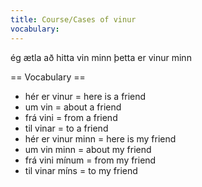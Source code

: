 ```yaml
---
title: Course/Cases of vinur
vocabulary:
---
```


ég ætla að hitta vin minn
þetta er vinur minn

== Vocabulary ==

* hér er vinur = here is a friend
* um vin = about a friend
* frá vini = from a friend
* til vinar = to a friend
* hér er vinur minn = here is my friend
* um vin minn = about my friend
* frá vini mínum = from my friend
* til vinar míns = to my friend

